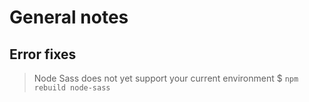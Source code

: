 # General notes

## Error fixes

> Node Sass does not yet support your current environment
> $ `npm rebuild node-sass`
